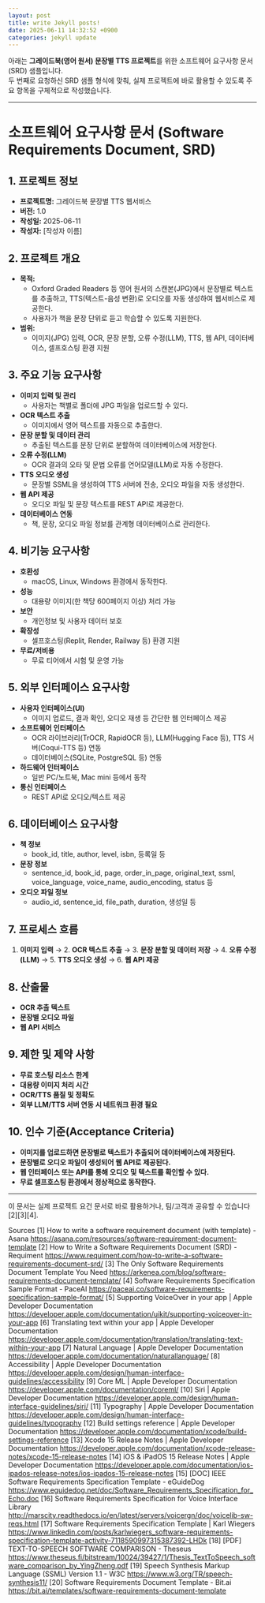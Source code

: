 ```yaml
---
layout: post
title: write Jekyll posts!
date: 2025-06-11 14:32:52 +0900
categories: jekyll update
---
```

아래는 **그레이드북(영어 원서) 문장별 TTS 프로젝트**를 위한 소프트웨어 요구사항 문서(SRD) 샘플입니다.  
두 번째로 요청하신 SRD 샘플 형식에 맞춰, 실제 프로젝트에 바로 활용할 수 있도록 주요 항목을 구체적으로 작성했습니다.

---

# 소프트웨어 요구사항 문서 (Software Requirements Document, SRD)

## 1. 프로젝트 정보

- **프로젝트명:** 그레이드북 문장별 TTS 웹서비스
- **버전:** 1.0
- **작성일:** 2025-06-11
- **작성자:** [작성자 이름]

## 2. 프로젝트 개요

- **목적:**  
  - Oxford Graded Readers 등 영어 원서의 스캔본(JPG)에서 문장별로 텍스트를 추출하고, TTS(텍스트-음성 변환)로 오디오를 자동 생성하여 웹서비스로 제공한다.
  - 사용자가 책을 문장 단위로 듣고 학습할 수 있도록 지원한다.
- **범위:**  
  - 이미지(JPG) 입력, OCR, 문장 분할, 오류 수정(LLM), TTS, 웹 API, 데이터베이스, 셀프호스팅 환경 지원

## 3. 주요 기능 요구사항

- **이미지 입력 및 관리**
  - 사용자는 책별로 폴더에 JPG 파일을 업로드할 수 있다.
- **OCR 텍스트 추출**
  - 이미지에서 영어 텍스트를 자동으로 추출한다.
- **문장 분할 및 데이터 관리**
  - 추출된 텍스트를 문장 단위로 분할하여 데이터베이스에 저장한다.
- **오류 수정(LLM)**
  - OCR 결과의 오타 및 문법 오류를 언어모델(LLM)로 자동 수정한다.
- **TTS 오디오 생성**
  - 문장별 SSML을 생성하여 TTS 서버에 전송, 오디오 파일을 자동 생성한다.
- **웹 API 제공**
  - 오디오 파일 및 문장 텍스트를 REST API로 제공한다.
- **데이터베이스 연동**
  - 책, 문장, 오디오 파일 정보를 관계형 데이터베이스로 관리한다.

## 4. 비기능 요구사항

- **호환성**
  - macOS, Linux, Windows 환경에서 동작한다.
- **성능**
  - 대용량 이미지(한 책당 600페이지 이상) 처리 가능
- **보안**
  - 개인정보 및 사용자 데이터 보호
- **확장성**
  - 셀프호스팅(Replit, Render, Railway 등) 환경 지원
- **무료/저비용**
  - 무료 티어에서 시험 및 운영 가능

## 5. 외부 인터페이스 요구사항

- **사용자 인터페이스(UI)**
  - 이미지 업로드, 결과 확인, 오디오 재생 등 간단한 웹 인터페이스 제공
- **소프트웨어 인터페이스**
  - OCR 라이브러리(TrOCR, RapidOCR 등), LLM(Hugging Face 등), TTS 서버(Coqui-TTS 등) 연동
  - 데이터베이스(SQLite, PostgreSQL 등) 연동
- **하드웨어 인터페이스**
  - 일반 PC/노트북, Mac mini 등에서 동작
- **통신 인터페이스**
  - REST API로 오디오/텍스트 제공

## 6. 데이터베이스 요구사항

- **책 정보**
  - book_id, title, author, level, isbn, 등록일 등
- **문장 정보**
  - sentence_id, book_id, page, order_in_page, original_text, ssml, voice_language, voice_name, audio_encoding, status 등
- **오디오 파일 정보**
  - audio_id, sentence_id, file_path, duration, 생성일 등

## 7. 프로세스 흐름

1. **이미지 입력** → 2. **OCR 텍스트 추출** → 3. **문장 분할 및 데이터 저장** → 4. **오류 수정(LLM)** → 5. **TTS 오디오 생성** → 6. **웹 API 제공**

## 8. 산출물

- **OCR 추출 텍스트**
- **문장별 오디오 파일**
- **웹 API 서비스**

## 9. 제한 및 제약 사항

- **무료 호스팅 리소스 한계**
- **대용량 이미지 처리 시간**
- **OCR/TTS 품질 및 정확도**
- **외부 LLM/TTS 서버 연동 시 네트워크 환경 필요**

## 10. 인수 기준(Acceptance Criteria)

- **이미지를 업로드하면 문장별로 텍스트가 추출되어 데이터베이스에 저장된다.**
- **문장별로 오디오 파일이 생성되어 웹 API로 제공된다.**
- **웹 인터페이스 또는 API를 통해 오디오 및 텍스트를 확인할 수 있다.**
- **무료 셀프호스팅 환경에서 정상적으로 동작한다.**

---

이 문서는 실제 프로젝트 요건 문서로 바로 활용하거나, 팀/고객과 공유할 수 있습니다[2][3][4].

Sources
[1] How to write a software requirement document (with template) - Asana https://asana.com/resources/software-requirement-document-template
[2] How to Write a Software Requirements Document (SRD) - Requiment https://www.requiment.com/how-to-write-a-software-requirements-document-srd/
[3] The Only Software Requirements Document Template You Need https://arkenea.com/blog/software-requirements-document-template/
[4] Software Requirements Specification Sample Format - PaceAI https://paceai.co/software-requirements-specification-sample-format/
[5] Supporting VoiceOver in your app | Apple Developer Documentation https://developer.apple.com/documentation/uikit/supporting-voiceover-in-your-app
[6] Translating text within your app | Apple Developer Documentation https://developer.apple.com/documentation/translation/translating-text-within-your-app
[7] Natural Language | Apple Developer Documentation https://developer.apple.com/documentation/naturallanguage/
[8] Accessibility | Apple Developer Documentation https://developer.apple.com/design/human-interface-guidelines/accessibility
[9] Core ML | Apple Developer Documentation https://developer.apple.com/documentation/coreml/
[10] Siri | Apple Developer Documentation https://developer.apple.com/design/human-interface-guidelines/siri/
[11] Typography | Apple Developer Documentation https://developer.apple.com/design/human-interface-guidelines/typography
[12] Build settings reference | Apple Developer Documentation https://developer.apple.com/documentation/xcode/build-settings-reference
[13] Xcode 15 Release Notes | Apple Developer Documentation https://developer.apple.com/documentation/xcode-release-notes/xcode-15-release-notes
[14] iOS & iPadOS 15 Release Notes | Apple Developer Documentation https://developer.apple.com/documentation/ios-ipados-release-notes/ios-ipados-15-release-notes
[15] [DOC] IEEE Software Requirements Specification Template - eGuideDog https://www.eguidedog.net/doc/Software_Requirements_Specification_for_Echo.doc
[16] Software Requirements Specification for Voice Interface Library http://marscity.readthedocs.io/en/latest/servers/voicergn/doc/voicelib-sw-reqs.html
[17] Software Requirements Specification Template | Karl Wiegers https://www.linkedin.com/posts/karlwiegers_software-requirements-specification-template-activity-7118590997315387392-LHDk
[18] [PDF] TEXT-TO-SPEECH SOFTWARE COMPARISON - Theseus https://www.theseus.fi/bitstream/10024/39427/1/Thesis_TextToSpeech_software_comparison_by_YingZheng.pdf
[19] Speech Synthesis Markup Language (SSML) Version 1.1 - W3C https://www.w3.org/TR/speech-synthesis11/
[20] Software Requirements Document Template - Bit.ai https://bit.ai/templates/software-requirements-document-template
